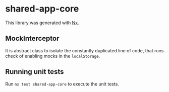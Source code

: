 # shared-app-core

This library was generated with [Nx](https://nx.dev).

## MockInterceptor

It is abstract class to isolate the constantly duplicated line of code, that runs check of enabling mocks in the `localStorage`.

## Running unit tests

Run `nx test shared-app-core` to execute the unit tests.
